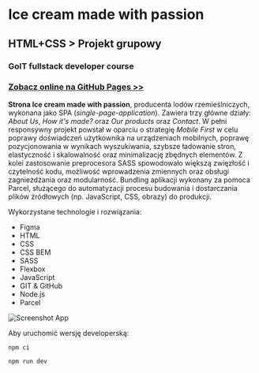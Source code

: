 # Ice cream made with passion

## HTML+CSS > Projekt grupowy

### GoIT fullstack developer course

### [Zobacz online na GitHub Pages >>](https://brzozanet.github.io/project-icecream/)

**Strona Ice cream made with passion**, producenta lodów rzemieślniczych, wykonana jako SPA
(_single-page-application_). Zawiera trzy główne działy: _About Us_, _How it's made?_ oraz _Our
products_ oraz _Contact_. W pełni responsywny projekt powstał w oparciu o strategię _Mobile First_ w
celu poprawy doświadczeń użytkownika na urządzeniach mobilnych, poprawę pozycjonowania w wynikach
wyszukiwania, szybsze ładowanie stron, elastyczność i skalowalność oraz minimalizację zbędnych
elementów. Z kolei zastosowanie preprocesora SASS spowodowało większą zwięzłość i czytelność kodu,
możliwość wprowadzenia zmiennych oraz obsługi zagnieżdżania oraz modularność. Bundling aplikacji
wykonany za pomoca Parcel, służącego do automatyzacji procesu budowania i dostarczania plików
źródłowych (np. JavaScript, CSS, obrazy) do produkcji.

Wykorzystane technologie i rozwiązania:

- Figma
- HTML
- CSS
- CSS BEM
- SASS
- Flexbox
- JavaScript
- GIT & GitHub
- Node.js
- Parcel

![Screenshot App](https://raw.githubusercontent.com/brzozanet/project-icecream/main/src/images/gh-cover-goit-html-css.png)

Aby uruchomić wersję developerską:

```shell
npm ci
```

```shell
npm run dev
```

